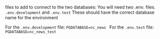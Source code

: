 files to add to connect to the two databases:
You will need two .env. files.
`.env.development` and `.env.test`
These should have the correct database name for the environment

For the `.env.development` file:
`PGDATABASE=nc_news `
For the `.env.test` file:
`PGDATABASE=nc_news_test`
